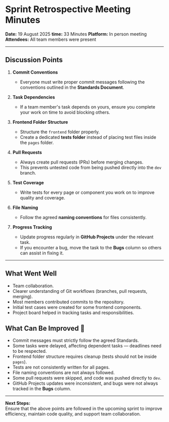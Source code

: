 # Sprint Retrospective Meeting Minutes

**Date:** 19 August 2025
**time:** 33 Minutes
**Platform:** In person meeting  
**Attendees:** All team members were present  

---

## Discussion Points

1. **Commit Conventions**
   - Everyone must write proper commit messages following the conventions outlined in the **Standards Document**.

2. **Task Dependencies**
   - If a team member's task depends on yours, ensure you complete your work on time to avoid blocking others.

3. **Frontend Folder Structure**
   - Structure the `frontend` folder properly.  
   - Create a dedicated **tests folder** instead of placing test files inside the `pages` folder.

4. **Pull Requests**
   - Always create pull requests (PRs) before merging changes.  
   - This prevents untested code from being pushed directly into the `dev` branch.

5. **Test Coverage**
   - Write tests for every page or component you work on to improve quality and coverage.

6. **File Naming**
   - Follow the agreed **naming conventions** for files consistently.

7. **Progress Tracking**
   - Update progress regularly in **GitHub Projects** under the relevant task.  
   - If you encounter a bug, move the task to the **Bugs** column so others can assist in fixing it.

---

## What Went Well 
- Team collaboration.  
- Clearer understanding of Git workflows (branches, pull requests, merging).  
- Most members contributed commits to the repository.  
- Initial test cases were created for some frontend components.  
- Project board helped in tracking tasks and responsibilities.  

## What Can Be Improved 🔧
- Commit messages must strictly follow the agreed Standards.  
- Some tasks were delayed, affecting dependent tasks — deadlines need to be respected.  
- Frontend folder structure requires cleanup (tests should not be inside `pages`).  
- Tests are not consistently written for all pages.  
- File naming conventions are not always followed.  
- Some pull requests were skipped, and code was pushed directly to `dev`.  
- GitHub Projects updates were inconsistent, and bugs were not always tracked in the **Bugs** column.  

---
**Next Steps:**  
Ensure that the above points are followed in the upcoming sprint to improve efficiency, maintain code quality, and support team collaboration.  

